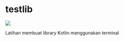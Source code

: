 # testlib
[![](https://jitpack.io/v/andihasan97/testlib.svg)](https://jitpack.io/#andihasan97/testlib)

Latihan membuat library Kotlin menggunakan terminal
